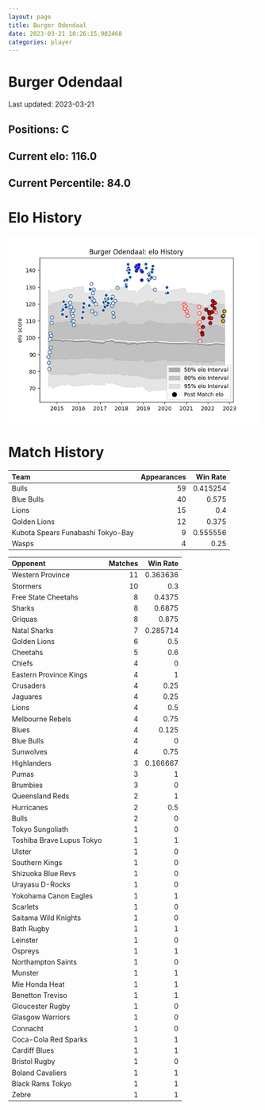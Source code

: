 ```yaml
---  
layout: page  
title: Burger Odendaal  
date: 2023-03-21 18:26:15.902468  
categories: player  
---
```

# Burger Odendaal


Last updated: 2023-03-21
## Positions: C

## Current elo: 116.0

## Current Percentile: 84.0

# Elo History


![elo history](history_BurgerOdendaal.png)
# Match History


| Team                              |   Appearances |   Win Rate |
|:----------------------------------|--------------:|-----------:|
| Bulls                             |            59 |   0.415254 |
| Blue Bulls                        |            40 |   0.575    |
| Lions                             |            15 |   0.4      |
| Golden Lions                      |            12 |   0.375    |
| Kubota Spears Funabashi Tokyo-Bay |             9 |   0.555556 |
| Wasps                             |             4 |   0.25     |

| Opponent                  |   Matches |   Win Rate |
|:--------------------------|----------:|-----------:|
| Western Province          |        11 |   0.363636 |
| Stormers                  |        10 |   0.3      |
| Free State Cheetahs       |         8 |   0.4375   |
| Sharks                    |         8 |   0.6875   |
| Griquas                   |         8 |   0.875    |
| Natal Sharks              |         7 |   0.285714 |
| Golden Lions              |         6 |   0.5      |
| Cheetahs                  |         5 |   0.6      |
| Chiefs                    |         4 |   0        |
| Eastern Province Kings    |         4 |   1        |
| Crusaders                 |         4 |   0.25     |
| Jaguares                  |         4 |   0.25     |
| Lions                     |         4 |   0.5      |
| Melbourne Rebels          |         4 |   0.75     |
| Blues                     |         4 |   0.125    |
| Blue Bulls                |         4 |   0        |
| Sunwolves                 |         4 |   0.75     |
| Highlanders               |         3 |   0.166667 |
| Pumas                     |         3 |   1        |
| Brumbies                  |         3 |   0        |
| Queensland Reds           |         2 |   1        |
| Hurricanes                |         2 |   0.5      |
| Bulls                     |         2 |   0        |
| Tokyo Sungoliath          |         1 |   0        |
| Toshiba Brave Lupus Tokyo |         1 |   1        |
| Ulster                    |         1 |   0        |
| Southern Kings            |         1 |   0        |
| Shizuoka Blue Revs        |         1 |   0        |
| Urayasu D-Rocks           |         1 |   0        |
| Yokohama Canon Eagles     |         1 |   1        |
| Scarlets                  |         1 |   0        |
| Saitama Wild Knights      |         1 |   0        |
| Bath Rugby                |         1 |   1        |
| Leinster                  |         1 |   0        |
| Ospreys                   |         1 |   1        |
| Northampton Saints        |         1 |   0        |
| Munster                   |         1 |   1        |
| Mie Honda Heat            |         1 |   1        |
| Benetton Treviso          |         1 |   1        |
| Gloucester Rugby          |         1 |   0        |
| Glasgow Warriors          |         1 |   0        |
| Connacht                  |         1 |   0        |
| Coca-Cola Red Sparks      |         1 |   1        |
| Cardiff Blues             |         1 |   1        |
| Bristol Rugby             |         1 |   0        |
| Boland Cavaliers          |         1 |   1        |
| Black Rams Tokyo          |         1 |   1        |
| Zebre                     |         1 |   1        |